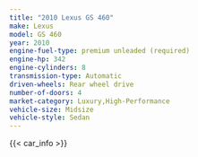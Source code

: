 ```yaml
---
title: "2010 Lexus GS 460"
make: Lexus
model: GS 460
year: 2010
engine-fuel-type: premium unleaded (required)
engine-hp: 342
engine-cylinders: 8
transmission-type: Automatic
driven-wheels: Rear wheel drive
number-of-doors: 4
market-category: Luxury,High-Performance
vehicle-size: Midsize
vehicle-style: Sedan
---
```


{{< car_info >}}
